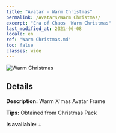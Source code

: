 ```yaml
---
title: "Avatar - Warm Christmas"
permalink: /Avatars/Warm Christmas/
excerpt: "Era of Chaos  Warm Christmas"
last_modified_at: 2021-06-08
locale: en
ref: "Warm Christmas.md"
toc: false
classes: wide
---
```

 ![Warm Christmas](/images/a/avatarFrame_47.png)

## Details

 **Description:** Warm X'mas Avatar Frame 

 **Tips:** Obtained from Christmas Pack 

 **Is available:**  + 


